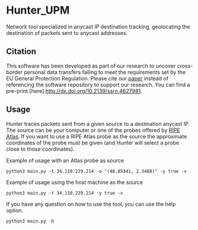 # Hunter_UPM
Network tool specialized in anycast IP destination tracking, geolocating the destination of packets sent to anycast addresses.

## Citation
This software has been developed as part of our research to uncover cross-border personal data transfers failing to meet the requirements set by the EU General Protection Regulation. Please cite our [paper](http://dx.doi.org/10.2139/ssrn.4627981) instead of referencing the software repository to support our research. You can find a pre-print [here]
<http://dx.doi.org/10.2139/ssrn.4627981>.

## Usage
Hunter traces packets sent from a given source to a destination anycast IP. The source can be your computer or one of the probes offered by [RIPE Atlas](https://atlas.ripe.net/). If you want to use a RIPE Atlas probe as the source the approximate coordinates of the probe must be given (and Hunter will select a  probe close to those coordinates).

Example of usage with an Atlas probe as source
```
python3 main.py -t 34.110.229.214 -o "(48.85341, 2.3488)" -y true -v
```

Example of usage using the host machine as the source
```
python3 main.py -t 34.110.229.214 -y true -v
```

If you have any question on how to use the tool, you can use the help option.
```
python3 main.py -h
```
